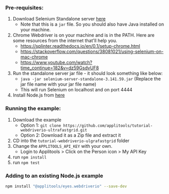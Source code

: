 ### Pre-requisites:

1. Download Selenium Standalone server [here](https://www.seleniumhq.org/download/)
    * Note that this is a `jar` file. So you should also have Java installed on your machine.
2. Chrome Webdriver is on your machine and is in the PATH. Here are some resources from the internet that'll help you.
   * https://splinter.readthedocs.io/en/0.1/setup-chrome.html
   * https://stackoverflow.com/questions/38081021/using-selenium-on-mac-chrome
   * https://www.youtube.com/watch?time_continue=182&v=dz59GsdvUF8  
3. Run the standalone server jar file - it should look something like below:
    * `java -jar selenium-server-standalone-3.141.59.jar` (Replace the jar file name with your jar file name) 
    * This will run Selenium on localhost and on port 4444
4. Install Node.js from [here](https://nodejs.org/en/)


### Running the example:

1. Download the example
    * Option 1: `git clone https://github.com/applitools/tutorial-webdriverio-ultrafastgrid.git`
    * Option 2: Download it as a Zip file and extract it
2. CD into the `tutorial-webdriverio-ulgrafastgrid` folder
3. Change the `APPLITOOLS_API_KEY` with your own.
    * Login to Applitools > Click on the Person icon > My API Key
4. run `npm install`
5. run `npm test`

### Adding to an existing Node.js example

```sh
npm install "@applitools/eyes.webdriverio" --save-dev

```
